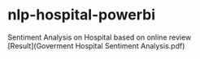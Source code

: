 # nlp-hospital-powerbi
Sentiment Analysis on Hospital based on online review
<br>
[Result](Goverment Hospital Sentiment Analysis.pdf)

